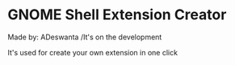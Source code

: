 # GNOME Shell Extension Creator

Made by: ADeswanta
/It's on the development

It's used for create your own extension in one click
